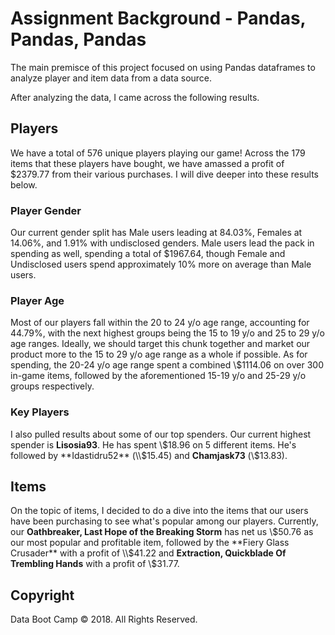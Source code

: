 # Assignment Background - Pandas, Pandas, Pandas

The main premisce of this project focused on using Pandas dataframes to analyze player and item data from a data source.

After analyzing the data, I came across the following results.

## Players

We have a total of 576 unique players playing our game! Across the 179 items that these players have bought, we have amassed a profit of \$2379.77 from their various purchases. I will dive deeper into these results below.

### Player Gender

Our current gender split has Male users leading at 84.03\%, Females at 14.06\%, and 1.91\% with undisclosed genders. Male users lead the pack in spending as well, spending a total of \$1967.64, though Female and Undisclosed users spend approximately 10\% more on average than Male users. 

### Player Age

Most of our players fall within the 20 to 24 y/o age range, accounting for 44.79\%, with the next highest groups being the 15 to 19 y/o and 25 to 29 y/o age ranges. Ideally, we should target this chunk together and market our product more to the 15 to 29 y/o age range as a whole if possible. As for spending, the 20-24 y/o age range spent a combined \\$1114.06 on over 300 in-game items, followed by the aforementioned 15-19 y/o and 25-29 y/o groups respectively. 

### Key Players

I also pulled results about some of our top spenders. Our current highest spender is **Lisosia93**. He has spent \\$18.96 on 5 different items. He's followed by **Idastidru52** (\\$15.45) and **Chamjask73** (\\$13.83).


## Items

On the topic of items, I decided to do a dive into the items that our users have been purchasing to see what's popular among our players. Currently, our **Oathbreaker, Last Hope of the Breaking Storm**	has net us \\$50.76 as our most popular and profitable item, followed by the **Fiery Glass Crusader** with a profit of \\$41.22 and **Extraction, Quickblade Of Trembling Hands** with a profit of \\$31.77. 

## Copyright

Data Boot Camp © 2018. All Rights Reserved.
